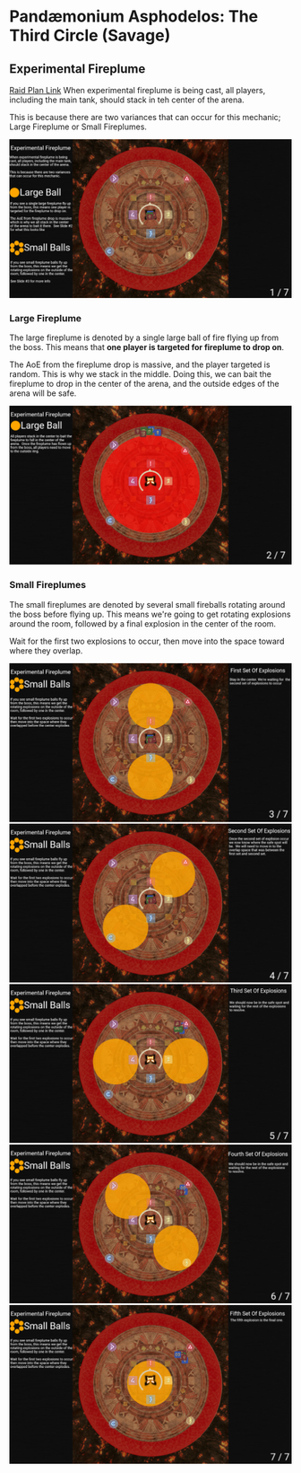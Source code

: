 # Pandæmonium Asphodelos: The Third Circle (Savage)

## Experimental Fireplume
[Raid Plan Link](https://raidplan.io/plan/q9cEUVuj28if1R7b)
When experimental fireplume is being cast, all players, including the main tank, should stack in teh center of the arena.

This is because there are two variances that can occur for this mechanic; Large Fireplume or Small Fireplumes.

![stack in the middle](./images/experimental-fireplume-1.png)

### Large Fireplume
The large fireplume is denoted by a single large ball of fire flying up from the boss.  This means that **one player is targeted for fireplume to drop on**.  

The AoE from the fireplume drop is massive, and the player targeted is random. This is why we stack in the middle. Doing this, we can bait the fireplume to drop in the center of the arena, and the outside edges of the arena will be safe.

![Large Explosion](./images/experimental-fireplume-2.png)

### Small Fireplumes
The small fireplumes are denoted by several small fireballs rotating around the boss before flying up.  This means we're going to get rotating explosions around the room, followed by a final explosion in the center of the room.

Wait for the first two explosions to occur, then move into the space toward where they overlap.

![First Explosion](./images/experimental-fireplume-3.png)
![Second Explosion](./images/experimental-fireplume-4.png)
![Third Explosion](./images/experimental-fireplume-5.png)
![Fourth Explosion](./images/experimental-fireplume-6.png)
![Fifth Explosion](./images/experimental-fireplume-7.png)